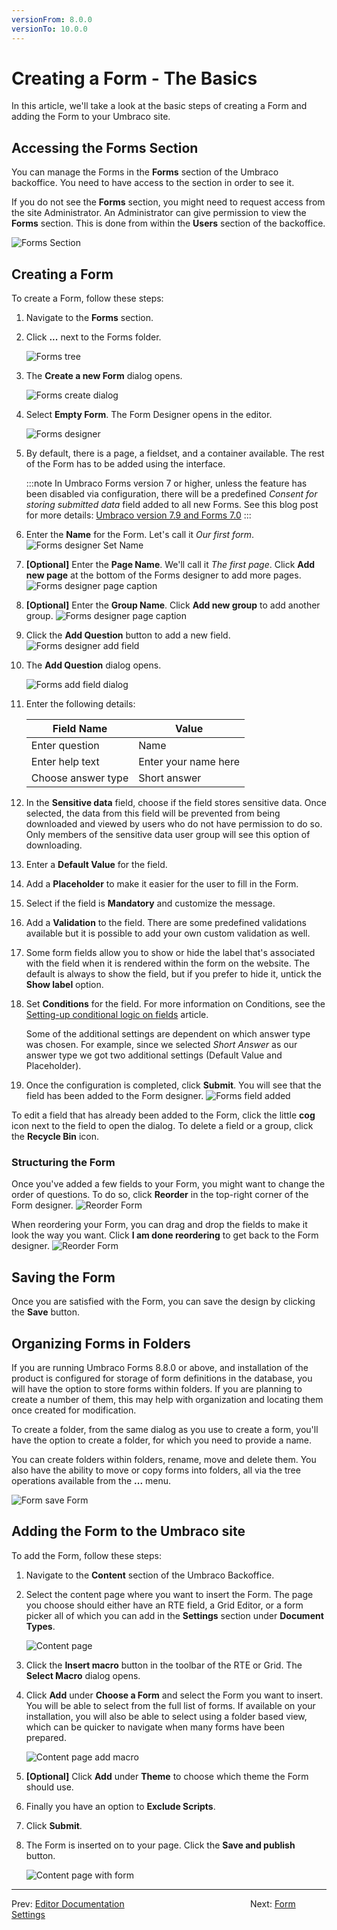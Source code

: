 ```yaml
---
versionFrom: 8.0.0
versionTo: 10.0.0
---
```


# Creating a Form - The Basics

In this article, we'll take a look at the basic steps of creating a Form and adding the Form to your Umbraco site.

## Accessing the Forms Section

You can manage the Forms in the **Forms** section of the Umbraco backoffice. You need to have access to the section in order to see it.

If you do not see the **Forms** section, you might need to request access from the site Administrator. An Administrator can give permission to view the **Forms** section. This is done from within the **Users** section of the backoffice.

![Forms Section](images/FormsSectionV9.png)

## Creating a Form

To create a Form, follow these steps:

1. Navigate to the **Forms** section.
2. Click **...** next to the Forms folder.

    ![Forms tree](images/FormsTree.png)
3. The **Create a new Form** dialog opens.

    ![Forms create dialog](images/FormsCreateDialogV9.png)
4. Select **Empty Form**. The Form Designer opens in the editor.

    ![Forms designer](images/FormDesignerStartV8.png)
5. By default, there is a page, a fieldset, and a container available. The rest of the Form has to be added using the interface.

    :::note
    In Umbraco Forms version 7 or higher, unless the feature has been disabled via configuration, there will be a predefined *Consent for storing submitted data* field added to all new Forms.
    See this blog post for more details: [Umbraco version 7.9 and Forms 7.0](https://umbraco.com/blog/umbraco-version-79-and-forms-70-is-out/)
    :::

6. Enter the **Name** for the Form. Let's call it _Our first form_.
    ![Forms designer Set Name](images/FormDesignerFormNameV8.png)
7. **[Optional]** Enter the **Page Name**. We'll call it _The first page_. Click **Add new page** at the bottom of the Forms designer to add more pages.
    ![Forms designer page caption](images/FormDesignerPageCaptionV8.png)
8. **[Optional]** Enter the **Group Name**. Click **Add new group** to add another group.
    ![Forms designer page caption](images/FormDesignerPageGroupV8.png)
9. Click the **Add Question** button to add a new field.
    ![Forms designer add field](images/FormDesignerAddFieldV8.png)
10. The **Add Question** dialog opens.

    ![Forms add field dialog](images/FormDesignerAddFieldDialogV8.png)
11. Enter the following details:

    | Field Name | Value |
    |-|-|
    | Enter question | Name |
    | Enter help text | Enter your name here |
    | Choose answer type | Short answer |

12. In the **Sensitive data** field, choose if the field stores sensitive data. Once selected, the data from this field will be prevented from being downloaded and viewed by users who do not have permission to do so. Only members of the sensitive data user group will see this option of downloading.
13. Enter a **Default Value** for the field.
14. Add a **Placeholder** to make it easier for the user to fill in the Form.
15. Select if the field is **Mandatory** and customize the message.
16. Add a **Validation** to the field. There are some predefined validations available but it is possible to add your own custom validation as well.
17. Some form fields allow you to show or hide the label that's associated with the field when it is rendered within the form on the website.  The default is always to show the field, but if you prefer to hide it, untick the **Show label** option.
18. Set **Conditions** for the field. For more information on Conditions, see the [Setting-up conditional logic on fields](Conditional-Logic) article.

    Some of the additional settings are dependent on which answer type was chosen. For example, since we selected *Short Answer* as our answer type we got two additional settings (Default Value and Placeholder).
19. Once the configuration is completed, click **Submit**. You will see that the field has been added to the Form designer.
    ![Forms field added](images/FormDesignerFieldAddedV8.png)

To edit a field that has already been added to the Form, click the little **cog** icon next to the field to open the dialog. To delete a field or a group, click the **Recycle Bin** icon.

### Structuring the Form

Once you've added a few fields to your Form, you might want to change the order of questions. To do so, click **Reorder** in the top-right corner of the Form designer.
![Reorder Form](images/Reorder_Form.png)

When reordering your Form, you can drag and drop the fields to make it look the way you want. Click **I am done reordering** to get back to the Form designer.
![Reorder Form](images/Reorder_Form_1.png)

## Saving the Form

Once you are satisfied with the Form, you can save the design by clicking the **Save** button.

## Organizing Forms in Folders

If you are running Umbraco Forms 8.8.0 or above, and installation of the product is configured for storage of form definitions in the database, you will have the option to store forms within folders.  If you are planning to create a number of them, this may help with organization and locating them once created for modification.

To create a folder, from the same dialog as you use to create a form, you'll have the option to create a folder, for which you need to provide a name.

You can create folders within folders, rename, move and delete them.  You also have the ability to move or copy forms into folders, all via the tree operations available from the **...** menu.

![Form save Form](images/FormDesignerSaveV8.png)

## Adding the Form to the Umbraco site

To add the Form, follow these steps:

1. Navigate to the **Content** section of the Umbraco Backoffice.
2. Select the content page where you want to insert the Form. The page you choose should either have an RTE field, a Grid Editor, or a form picker all of which you can add in the **Settings** section under **Document Types**.

    ![Content page](images/ContentExamples.png)
3. Click the **Insert macro** button in the toolbar of the RTE or Grid. The **Select Macro** dialog opens.
4. Click **Add** under **Choose a Form** and select the Form you want to insert. You will be able to select from the full list of forms. If available on your installation, you will also be able to select using a folder based view, which can be quicker to navigate when many forms have been prepared.

    ![Content page add macro](images/ContentPageAddMacroDialog.png)
5. **[Optional]** Click **Add** under **Theme** to choose which theme the Form should use.
6. Finally you have an option to **Exclude Scripts**.
7. Click **Submit**.
8. The Form is inserted on to your page. Click the **Save and publish** button.

    ![Content page with form](images/ContentExamplesWithForm.png)

---

Prev: [Editor Documentation](../index.md) &emsp; &emsp; &emsp; &emsp; &emsp; &emsp; &emsp; &emsp; &emsp; &emsp; &emsp; Next: [Form Settings](../Creating-a-Form/Form-Settings/index.md)
